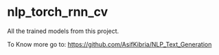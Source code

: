 # nlp_torch_rnn_cv

All the trained models from this project.

To Know more go to: https://github.com/AsifKibria/NLP_Text_Generation
